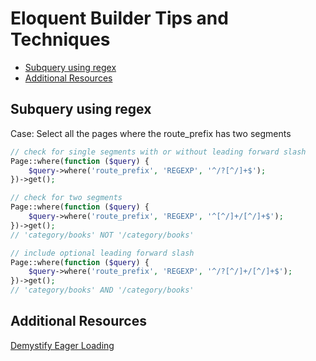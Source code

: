 # Eloquent Builder Tips and Techniques

<!-- TOC -->

- [Subquery using regex](#subquery-using-regex)
- [Additional Resources](#additional-resources)

<!-- /TOC -->

## Subquery using regex

Case: Select all the pages where the route_prefix has two segments

```php
// check for single segments with or without leading forward slash
Page::where(function ($query) {
    $query->where('route_prefix', 'REGEXP', '^/?[^/]+$');
})->get();

// check for two segments
Page::where(function ($query) {
    $query->where('route_prefix', 'REGEXP', '^[^/]+/[^/]+$');
})->get();
// 'category/books' NOT '/category/books'

// include optional leading forward slash
Page::where(function ($query) {
    $query->where('route_prefix', 'REGEXP', '^/?[^/]+/[^/]+$');
})->get();
// 'category/books' AND '/category/books'
```

## Additional Resources

<a href="/docs/laravel/blogs/demystify-eager-loading" target="blank">Demystify Eager Loading</a>
